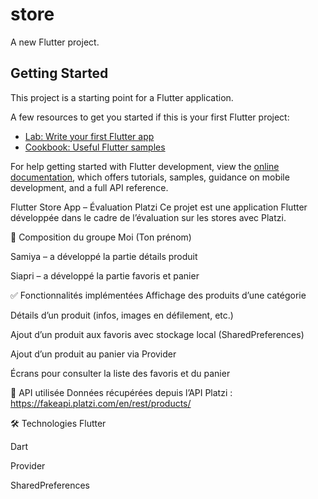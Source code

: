 # store

A new Flutter project.

## Getting Started

This project is a starting point for a Flutter application.

A few resources to get you started if this is your first Flutter project:

- [Lab: Write your first Flutter app](https://docs.flutter.dev/get-started/codelab)
- [Cookbook: Useful Flutter samples](https://docs.flutter.dev/cookbook)

For help getting started with Flutter development, view the
[online documentation](https://docs.flutter.dev/), which offers tutorials,
samples, guidance on mobile development, and a full API reference.

Flutter Store App – Évaluation Platzi
Ce projet est une application Flutter développée dans le cadre de l’évaluation sur les stores avec Platzi.

👥 Composition du groupe
Moi (Ton prénom)

Samiya – a développé la partie détails produit

Siapri – a développé la partie favoris et panier

✅ Fonctionnalités implémentées
Affichage des produits d’une catégorie

Détails d’un produit (infos, images en défilement, etc.)

Ajout d’un produit aux favoris avec stockage local (SharedPreferences)

Ajout d’un produit au panier via Provider

Écrans pour consulter la liste des favoris et du panier

🔗 API utilisée
Données récupérées depuis l’API Platzi :
https://fakeapi.platzi.com/en/rest/products/

🛠️ Technologies
Flutter

Dart

Provider

SharedPreferences

